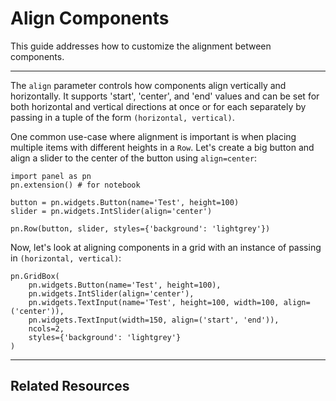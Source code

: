 # Align Components

This guide addresses how to customize the alignment between components.

---

The `align` parameter controls how components align vertically and horizontally. It supports 'start', 'center', and 'end' values and can be set for both horizontal and vertical directions at once or for each separately by passing in a tuple of the form `(horizontal, vertical)`.

One common use-case where alignment is important is when placing multiple items with different heights in a `Row`. Let's create a big button and align a slider to the center of the button using `align=center`:


```{pyodide}
import panel as pn
pn.extension() # for notebook

button = pn.widgets.Button(name='Test', height=100)
slider = pn.widgets.IntSlider(align='center')

pn.Row(button, slider, styles={'background': 'lightgrey'})
```

Now, let's look at aligning components in a grid with an instance of passing in `(horizontal, vertical)`:

```{pyodide}
pn.GridBox(
    pn.widgets.Button(name='Test', height=100),
    pn.widgets.IntSlider(align='center'),
    pn.widgets.TextInput(name='Test', height=100, width=100, align=('center')),
    pn.widgets.TextInput(width=150, align=('start', 'end')),
    ncols=2,
    styles={'background': 'lightgrey'}
)
```

---

## Related Resources
